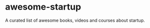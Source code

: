awesome-startup
===============

A curated list of awesome books, videos and courses about startup. 
